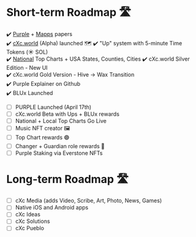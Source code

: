 # Short-term Roadmap 🛣️ 

:heavy_check_mark: [Purple](ttps://docs.google.com/document/d/1T2JH9J73WjgZ9-cULJAzrYvZzyPSXEA_fdgt21lHnDc/preview) + [Mapps](https://docs.google.com/document/d/1YppJ2EYumRI2j0UHYdZh7NJMObMI_NfHgaFRLbjgBtw/preview) papers  
:heavy_check_mark: [cXc.world](https://cxc.world) (Alpha) launched 🗺️
:heavy_check_mark: "Up" system with 5-minute Time Tokens (☀️ SOL)  
:heavy_check_mark: [National](Images/Geo-France.png) Top Charts + USA States, Counties, Cities
:heavy_check_mark: cXc.world Silver Edition - New UI  
:heavy_check_mark: cXc.world Gold Version - Hive -> Wax Transition  
:heavy_check_mark: Purple Explainer on Github  
:heavy_check_mark: BLUx Launched  
- [ ] PURPLE Launched (April 17th)  
- [ ] cXc.world Beta with Ups + BLUx rewards 
- [ ] National + Local Top Charts Go Live 
- [ ] Music NFT creator  🖼️
- [ ] Top Chart rewards  🟣
- [ ] Changer + Guardian role rewards  🔵
- [ ] Purple Staking via Everstone NFTs

# Long-term Roadmap 🛣️ 
- [ ] cXc Media (adds Video, Scribe, Art, Photo, News, Games)  
- [ ] Native iOS and Android apps 
- [ ] cXc Ideas  
- [ ] cXc Solutions  
- [ ] cXc Pueblo  
